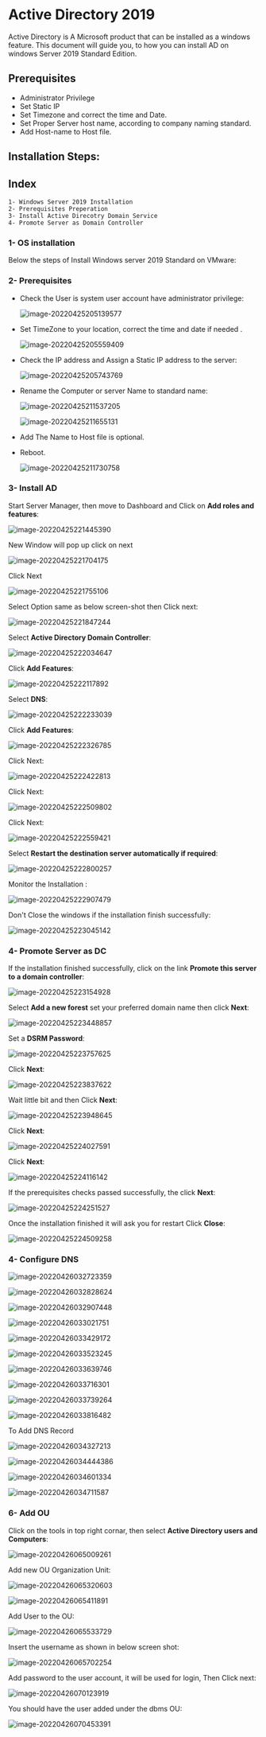# Active Directory 2019
Active Directory is A Microsoft product that can be installed as a windows feature. This document will guide you, to how you can install AD on windows Server 2019 Standard Edition. 

## Prerequisites
* Administrator Privilege 
* Set Static IP 
* Set Timezone and correct the time and Date.
* Set Proper Server host name, according to company naming standard.
* Add Host-name to Host file.

## Installation Steps:
## Index
	1- Windows Server 2019 Installation
	2- Prerequisites Preperation
	3- Install Active Direcotry Domain Service
	4- Promote Server as Domain Controller

### 1- OS installation

Below the steps of Install Windows server 2019 Standard on VMware:



### 2- Prerequisites

* Check the User is system user account have administrator privilege:

  ![image-20220425205139577](attachments/image-20220425205139577.png)

* Set TimeZone to your location, correct the time and date if needed .

  ![image-20220425205559409](attachments/image-20220425205559409.png)

* Check the IP address and Assign a Static IP address to the server:

  ![image-20220425205743769](attachments/image-20220425205743769.png)

* Rename the Computer or server Name to standard name:

  ![image-20220425211537205](attachments/image-20220425211537205.png)

  ![image-20220425211655131](attachments/image-20220425211655131.png)

* Add The Name to Host file is optional.

* Reboot.

  ![image-20220425211730758](attachments/image-20220425211730758.png)

### 3- Install AD 

Start Server Manager, then move to Dashboard and Click on **Add roles and features**:

![image-20220425221445390](attachments/image-20220425221445390.png)

New Window will pop up click on next 

![image-20220425221704175](attachments/image-20220425221704175.png)

Click Next 

![image-20220425221755106](attachments/image-20220425221755106.png)

Select Option same as below screen-shot then Click next:

![image-20220425221847244](attachments/image-20220425221847244.png)

Select **Active Directory Domain Controller**:

![image-20220425222034647](attachments/image-20220425222034647.png)

Click **Add Features**:

![image-20220425222117892](attachments/image-20220425222117892.png)



Select **DNS**:

![image-20220425222233039](attachments/image-20220425222233039.png)

Click **Add Features**:

![image-20220425222326785](attachments/image-20220425222326785.png)

Click Next:

![image-20220425222422813](attachments/image-20220425222422813.png)

Click Next:

![image-20220425222509802](attachments/image-20220425222509802.png)

Click Next:

![image-20220425222559421](attachments/image-20220425222559421.png)

Select **Restart the destination server automatically  if required**:

![image-20220425222800257](attachments/image-20220425222800257.png)

Monitor the Installation :

![image-20220425222907479](attachments/image-20220425222907479.png)



Don't Close the windows if the installation finish successfully:

![image-20220425223045142](attachments/image-20220425223045142.png)





### 4- Promote Server as DC



If the installation finished successfully, click on the link **Promote this server to a domain controller**:

![image-20220425223154928](attachments/image-20220425223154928.png)

Select **Add a new forest** set your preferred domain name then click **Next**:

![image-20220425223448857](attachments/image-20220425223448857.png)

Set a **DSRM Password**:

![image-20220425223757625](attachments/image-20220425223757625.png)

Click **Next**:

![image-20220425223837622](attachments/image-20220425223837622.png)

Wait little bit and then Click **Next**:

![image-20220425223948645](attachments/image-20220425223948645.png)

Click **Next**:

![image-20220425224027591](attachments/image-20220425224027591.png)

Click **Next**:

![image-20220425224116142](attachments/image-20220425224116142.png)

If the prerequisites checks passed successfully, the click **Next**:

![image-20220425224251527](attachments/image-20220425224251527.png)

Once the installation finished it will ask you for restart Click **Close**:

![image-20220425224509258](attachments/image-20220425224509258.png)



### 4- Configure DNS



![image-20220426032723359](attachments/image-20220426032723359.png)



![image-20220426032828624](attachments/image-20220426032828624.png)



![image-20220426032907448](attachments/image-20220426032907448.png)



![image-20220426033021751](attachments/image-20220426033021751.png)



![image-20220426033429172](attachments/image-20220426033429172.png)



![image-20220426033523245](attachments/image-20220426033523245.png)



![image-20220426033639746](attachments/image-20220426033639746.png)



![image-20220426033716301](attachments/image-20220426033716301.png)



![image-20220426033739264](attachments/image-20220426033739264.png)



![image-20220426033816482](attachments/image-20220426033816482.png)

To Add DNS Record 

![image-20220426034327213](attachments/image-20220426034327213.png)



![image-20220426034444386](attachments/image-20220426034444386.png)



![image-20220426034601334](attachments/image-20220426034601334.png)



![image-20220426034711587](attachments/image-20220426034711587.png)



### 6- Add OU

Click on the tools in top right cornar, then select **Active Directory users and Computers**:

![image-20220426065009261](attachments/image-20220426065009261.png)



Add new OU Organization Unit: 

![image-20220426065320603](attachments/image-20220426065320603.png)

![image-20220426065411891](attachments/image-20220426065411891.png)

Add User to the OU:

![image-20220426065533729](attachments/image-20220426065533729.png)

Insert the username as shown in below screen shot:

![image-20220426065702254](attachments/image-20220426065702254.png)

Add password to the user account, it will be used for login, Then Click next:

![image-20220426070123919](attachments/image-20220426070123919.png)

You should have the user added under the dbms OU:

![image-20220426070453391](attachments/image-20220426070453391.png)

